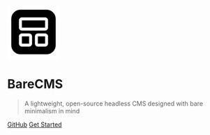 <img src="assets/logo.png" alt="BareCMS Logo" width="120" height="120">

# BareCMS

> A lightweight, open-source headless CMS designed with bare minimalism in mind

[GitHub](https://github.com/snowztech/barecms)
[Get Started](#welcome-to-barecms)

<!-- ![color](#eeeeee) -->
